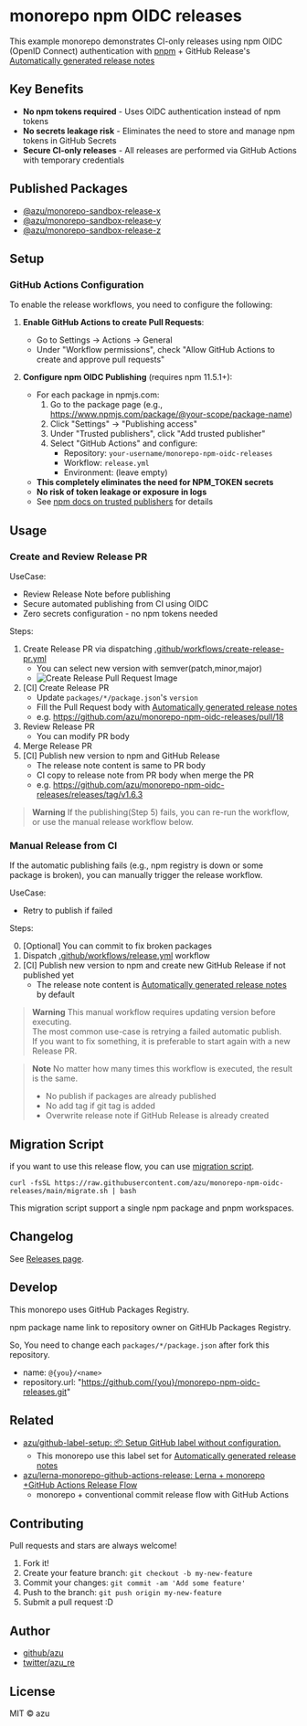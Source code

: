# monorepo npm OIDC releases

This example monorepo demonstrates CI-only releases using npm OIDC (OpenID Connect) authentication with [pnpm](https://pnpm.io/) + GitHub Release's [Automatically generated release notes](https://docs.github.com/en/repositories/releasing-projects-on-github/automatically-generated-release-notes)

## Key Benefits

- **No npm tokens required** - Uses OIDC authentication instead of npm tokens
- **No secrets leakage risk** - Eliminates the need to store and manage npm tokens in GitHub Secrets
- **Secure CI-only releases** - All releases are performed via GitHub Actions with temporary credentials

## Published Packages

- [@azu/monorepo-sandbox-release-x](https://www.npmjs.com/package/@azu/monorepo-sandbox-release-x)
- [@azu/monorepo-sandbox-release-y](https://www.npmjs.com/package/@azu/monorepo-sandbox-release-y)
- [@azu/monorepo-sandbox-release-z](https://www.npmjs.com/package/@azu/monorepo-sandbox-release-z)

## Setup

### GitHub Actions Configuration

To enable the release workflows, you need to configure the following:

1. **Enable GitHub Actions to create Pull Requests**:
   - Go to Settings → Actions → General
   - Under "Workflow permissions", check "Allow GitHub Actions to create and approve pull requests"

2. **Configure npm OIDC Publishing** (requires npm 11.5.1+):
   - For each package in npmjs.com:
     1. Go to the package page (e.g., https://www.npmjs.com/package/@your-scope/package-name)
     2. Click "Settings" → "Publishing access"
     3. Under "Trusted publishers", click "Add trusted publisher"
     4. Select "GitHub Actions" and configure:
        - Repository: `your-username/monorepo-npm-oidc-releases`
        - Workflow: `release.yml`
        - Environment: (leave empty)
   - **This completely eliminates the need for NPM_TOKEN secrets**
   - **No risk of token leakage or exposure in logs**
   - See [npm docs on trusted publishers](https://docs.npmjs.com/trusted-publishers) for details

## Usage

### Create and Review Release PR

UseCase:

- Review Release Note before publishing
- Secure automated publishing from CI using OIDC
- Zero secrets configuration - no npm tokens needed

Steps:

1. Create Release PR via dispatching [.github/workflows/create-release-pr.yml](https://github.com/azu/monorepo-npm-oidc-releases/actions/workflows/create-release-pr.yml)
   - You can select new version with semver(patch,minor,major)
   - ![Create Release Pull Request Image](./create-release-pr.png)
2. [CI] Create Release PR
   - Update `packages/*/package.json`'s `version`
   - Fill the Pull Request body with [Automatically generated release notes](https://docs.github.com/en/repositories/releasing-projects-on-github/automatically-generated-release-notes)
   - e.g. https://github.com/azu/monorepo-npm-oidc-releases/pull/18
3. Review Release PR
    - You can modify PR body
4. Merge Release PR
5. [CI] Publish new version to npm and GitHub Release
    - The release note content is same to PR body
    - CI copy to release note from PR body when merge the PR
    - e.g. https://github.com/azu/monorepo-npm-oidc-releases/releases/tag/v1.6.3

> **Warning**
> If the publishing(Step 5) fails, you can re-run the workflow, or use the manual release workflow below.

### Manual Release from CI

If the automatic publishing fails (e.g., npm registry is down or some package is broken), you can manually trigger the release workflow.

UseCase:

- Retry to publish if failed

Steps:

0. [Optional] You can commit to fix broken packages
1. Dispatch [.github/workflows/release.yml](https://github.com/azu/monorepo-npm-oidc-releases/actions/workflows/release.yml) workflow
2. [CI] Publish new version to npm and create new GitHub Release if not published yet
   - The release note content is [Automatically generated release notes](https://docs.github.com/en/repositories/releasing-projects-on-github/automatically-generated-release-notes) by default

> **Warning**
> This manual workflow requires updating version before executing.  
> The most common use-case is retrying a failed automatic publish.  
> If you want to fix something, it is preferable to start again with a new Release PR.

> **Note**
> No matter how many times this workflow is executed, the result is the same.
> - No publish if packages are already published
> - No add tag if git tag is added
> - Overwrite release note if GitHub Release is already created


## Migration Script

if you want to use this release flow, you can use [migration script](./migrate.sh).

    curl -fsSL https://raw.githubusercontent.com/azu/monorepo-npm-oidc-releases/main/migrate.sh | bash

This migration script support a single npm package and pnpm workspaces.

## Changelog

See [Releases page](https://github.com/azu/monorepo-sandbox/releases).

## Develop

This monorepo uses GitHub Packages Registry.

npm package name link to repository owner on GitHUb Packages Registry.

So, You need to change each `packages/*/package.json` after fork this repository.

- name: `@{you}/<name>`
- repository.url: "https://github.com/{you}/monorepo-npm-oidc-releases.git"

## Related

- [azu/github-label-setup: 📦 Setup GitHub label without configuration.](https://github.com/azu/github-label-setup)
  - This monorepo use this label set for [Automatically generated release notes](https://docs.github.com/en/repositories/releasing-projects-on-github/automatically-generated-release-notes)
- [azu/lerna-monorepo-github-actions-release: Lerna + monorepo +GitHub Actions Release Flow](https://github.com/azu/lerna-monorepo-github-actions-release)
  - monorepo + conventional commit release flow with GitHub Actions

## Contributing

Pull requests and stars are always welcome!

1. Fork it!
2. Create your feature branch: `git checkout -b my-new-feature`
3. Commit your changes: `git commit -am 'Add some feature'`
4. Push to the branch: `git push origin my-new-feature`
5. Submit a pull request :D

## Author

- [github/azu](https://github.com/azu)
- [twitter/azu_re](https://twitter.com/azu_re)

## License

MIT © azu
